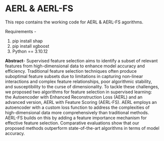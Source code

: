 # AERL & AERL-FS
This repo contains the working code for AERL & AERL-FS agorithms.

Requirements -
1. pip install shap
2. pip install xgboost
3. Python == 3.10.12
   
**Abstract**-
Supervised feature selection aims to identify a subset of relevant features from high-dimensional data to enhance model accuracy and efficiency. Traditional feature selection techniques often produce suboptimal feature subsets due to limitations in capturing non-linear interactions and complex feature relationships, poor algorithmic stability, and susceptibility to the curse of dimensionality. To tackle these challenges, we proposed two algorithms for feature selection in supervised learning: the Autoencoder with Enhanced Reconstruction Loss (AERL) and an advanced version, AERL with Feature Scoring (AERL-FS). AERL employs an autoencoder with a custom loss function to address the complexities of high-dimensional data more comprehensively than traditional
methods. AERL-FS builds on this by adding a feature importance mechanism for effective feature selection. Comparative evaluations show that our proposed methods outperform state-of-the-art algorithms in terms of model accuracy.
